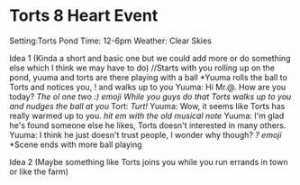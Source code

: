 # Torts 8 Heart Event
Setting:Torts Pond
Time: 12-6pm
Weather: Clear Skies

Idea 1 (Kinda a short and basic one but we could add more or do something else which I think we may have to do)
//Starts with you rolling up on the pond, yuuma and torts are there playing with a ball
*Yuuma rolls the ball to Torts and notices you, ! and walks up to you
Yuuma: Hi Mr.@. How are you today?
*The ol one two :) emoji*
*While you guys do that Torts walks up to you and nudges the ball at you*
Tort: *Turt!*
Yuuma: Wow, it seems like Torts has really warmed up to you. 
*hit em with the old musical note*
Yuuma: I'm glad he's found someone else he likes, Torts doesn't interested in many others.
Yuuma: I think he just doesn't trust people, I wonder why though?
*? emoji*
*Scene ends with more ball playing

Idea 2 (Maybe something like Torts joins you while you run errands in town or like the farm)

